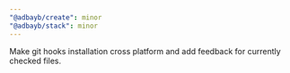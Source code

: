 ```yaml
---
"@adbayb/create": minor
"@adbayb/stack": minor
---
```


Make git hooks installation cross platform and add feedback for currently checked files.
